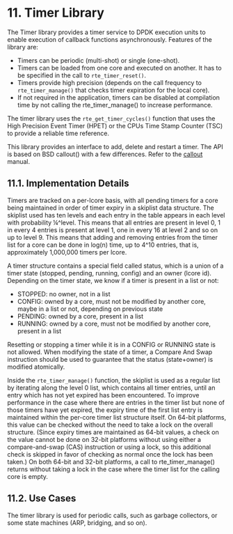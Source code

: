 # 11. Timer Library

The Timer library provides a timer service to DPDK execution units to enable execution of callback functions asynchronously. Features of the library are:

- Timers can be periodic (multi-shot) or single (one-shot).
- Timers can be loaded from one core and executed on another. It has to be specified in the call to `rte_timer_reset()`.
- Timers provide high precision (depends on the call frequency to `rte_timer_manage()` that checks timer expiration for the local core).
- If not required in the application, timers can be disabled at compilation time by not calling the rte_timer_manage() to increase performance.

The timer library uses the `rte_get_timer_cycles()` function that uses the High Precision Event Timer (HPET) or the CPUs Time Stamp Counter (TSC) to provide a reliable time reference.

This library provides an interface to add, delete and restart a timer. The API is based on BSD callout() with a few differences. Refer to the [callout](https://www.daemon-systems.org/man/callout.9.html) manual.

## 11.1. Implementation Details

Timers are tracked on a per-lcore basis, with all pending timers for a core being maintained in order of timer expiry in a skiplist data structure. The skiplist used has ten levels and each entry in the table appears in each level with probability ¼^level. This means that all entries are present in level 0, 1 in every 4 entries is present at level 1, one in every 16 at level 2 and so on up to level 9. This means that adding and removing entries from the timer list for a core can be done in log(n) time, up to 4^10 entries, that is, approximately 1,000,000 timers per lcore.

A timer structure contains a special field called status, which is a union of a timer state (stopped, pending, running, config) and an owner (lcore id). Depending on the timer state, we know if a timer is present in a list or not:

- STOPPED: no owner, not in a list
- CONFIG: owned by a core, must not be modified by another core, maybe in a list or not, depending on previous state
- PENDING: owned by a core, present in a list
- RUNNING: owned by a core, must not be modified by another core, present in a list

Resetting or stopping a timer while it is in a CONFIG or RUNNING state is not allowed. When modifying the state of a timer, a Compare And Swap instruction should be used to guarantee that the status (state+owner) is modified atomically.

Inside the `rte_timer_manage()` function, the skiplist is used as a regular list by iterating along the level 0 list, which contains all timer entries, until an entry which has not yet expired has been encountered. To improve performance in the case where there are entries in the timer list but none of those timers have yet expired, the expiry time of the first list entry is maintained within the per-core timer list structure itself. On 64-bit platforms, this value can be checked without the need to take a lock on the overall structure. (Since expiry times are maintained as 64-bit values, a check on the value cannot be done on 32-bit platforms without using either a compare-and-swap (CAS) instruction or using a lock, so this additional check is skipped in favor of checking as normal once the lock has been taken.) On both 64-bit and 32-bit platforms, a call to rte_timer_manage() returns without taking a lock in the case where the timer list for the calling core is empty.

## 11.2. Use Cases

The timer library is used for periodic calls, such as garbage collectors, or some state machines (ARP, bridging, and so on).
